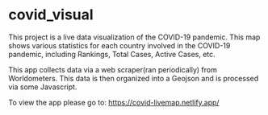 # covid_visual
This project is a live data visualization of the COVID-19 pandemic. This map shows various statistics for each country involved in the COVID-19 pandemic, including Rankings, Total Cases, Active Cases, etc.

This app collects data via a web scraper(ran periodically) from Worldometers. This data is then organized into a Geojson and is processed via some Javascript.

To view the app please go to: 
https://covid-livemap.netlify.app/
